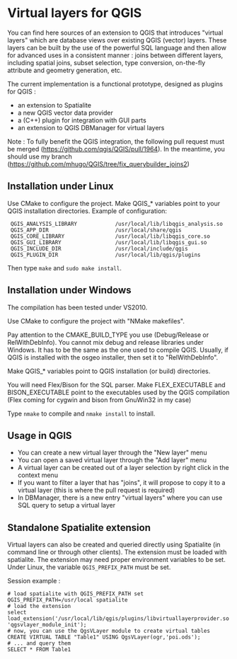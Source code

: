 Virtual layers for QGIS
=======================

You can find here sources of an extension to QGIS that introduces "virtual layers" which are database views over existing QGIS (vector) layers.
These layers can be built by the use of the powerful SQL language and then allow for advanced uses in a consistent manner :
joins between different layers, including spatial joins, subset selection, type conversion, on-the-fly attribute and geometry generation, etc.

The current implementation is a functional prototype, designed as plugins for QGIS :

- an extension to Spatialite
- a new QGIS vector data provider
- a (C++) plugin for integration with GUI parts
- an extension to QGIS DBManager for virtual layers

Note :
To fully benefit the QGIS integration, the following pull request must be merged (https://github.com/qgis/QGIS/pull/1964).
In the meantime, you should use my branch (https://github.com/mhugo/QGIS/tree/fix_querybuilder_joins2)

Installation under Linux
------------------------

Use CMake to configure the project. Make QGIS_* variables point to your QGIS installation directories.
Example of configuration:
```
 QGIS_ANALYSIS_LIBRARY            /usr/local/lib/libqgis_analysis.so                                                 
 QGIS_APP_DIR                     /usr/local/share/qgis                                                              
 QGIS_CORE_LIBRARY                /usr/local/lib/libqgis_core.so                                                     
 QGIS_GUI_LIBRARY                 /usr/local/lib/libqgis_gui.so                                                      
 QGIS_INCLUDE_DIR                 /usr/local/include/qgis                                                            
 QGIS_PLUGIN_DIR                  /usr/local/lib/qgis/plugins                                                        
```

Then type `make` and `sudo make install`.

Installation under Windows
--------------------------

The compilation has been tested under VS2010.

Use CMake to configure the project with "NMake makefiles".

Pay attention to the CMAKE_BUILD_TYPE you use (Debug/Release or RelWithDebInfo). You cannot mix debug and release libraries under Windows. It has to be the same as the one used to compile QGIS.
Usually, if QGIS is installed with the osgeo installer, then set it to "RelWithDebInfo".

Make QGIS_* variables point to QGIS installation (or build) directories.

You will need Flex/Bison for the SQL parser. Make FLEX_EXECUTABLE and BISON_EXECUTABLE point to the executables used by the QGIS compilation (Flex coming for cygwin and bison from GnuWin32 in my case)

Type `nmake` to compile and `nmake install` to install.


Usage in  QGIS
--------------

- You can create a new virtual layer through the "New layer" menu
- You can open a saved virtual layer through the "Add layer" menu
- A virtual layer can be created out of a layer selection by right click in the context menu
- If you want to filter a layer that has "joins", it will propose to copy it to a virtual layer (this is where the pull request is required)
- In DBManager, there is a new entry "virtual layers" where you can use SQL query to setup a virtual layer

Standalone Spatialite extension
-------------------------------

Virtual layers can also be created and queried directly using Spatialite (in command line or through other clients). The extension must be loaded with spatialite. The extension may need proper environment variables to be set. Under Linux, the variable `QGIS_PREFIX_PATH` must be set.

Session example :
```
# load spatialite with QGIS_PREFIX_PATH set
QGIS_PREFIX_PATH=/usr/local spatialite
# load the extension
select load_extension('/usr/local/lib/qgis/plugins/libvirtuallayerprovider.so', 'qgsvlayer_module_init');
# now, you can use the QgsVLayer module to create virtual tables
CREATE VIRTUAL TABLE "Table1" USING QgsVLayer(ogr,'poi.ods');
# ... and query them
SELECT * FROM Table1
```
